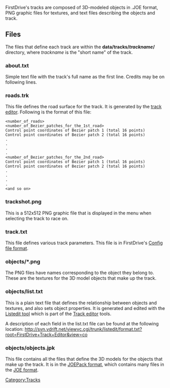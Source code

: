 FirstDrive's tracks are composed of 3D-modeled objects in .JOE format, PNG graphic files for textures, and text files describing the objects and track.

Files
-----

The files that define each track are within the **data/tracks/*trackname*/** directory, where *trackname* is the "short name" of the track.

### about.txt

Simple text file with the track's full name as the first line. Credits may be on following lines.

### roads.trk

This file defines the road surface for the track. It is generated by the [track editor](Creating_tracks.md). Following is the format of this file:

    <number_of_roads>
    <number_of_Bezier_patches_for_the_1st_road>
    Control point coordinates of Bezier patch 1 (total 16 points)
    Control point coordinates of Bezier patch 2 (total 16 points)
    .
    .
    .
    .
    <number_of_Bezier_patches_for_the_2nd_road>
    Control point coordinates of Bezier patch 1 (total 16 points)
    Control point coordinates of Bezier patch 2 (total 16 points)
    .
    .
    .
    .
    <and so on>

### trackshot.png

This is a 512x512 PNG graphic file that is displayed in the menu when selecting the track to race on.

### track.txt

This file defines various track parameters. This file is in FirstDrive's [Config file format](Config_file_format.md).

### objects/\*.png

The PNG files have names corresponding to the object they belong to. These are the textures for the 3D model objects that make up the track.

### objects/list.txt

This is a plain text file that defines the relationship between objects and textures, and also sets object properties. It is generated and edited with the [Listedit tool](Listedit_tool.md) which is part of the [Track editor](Track_editor.md) tools.

A description of each field in the list.txt file can be found at the following location: <http://svn.vdrift.net/viewvc.cgi/trunk/listedit/format.txt?root=FirstDrive+Track+Editor&view=co>

### objects/objects.jpk

This file contains all the files that define the 3D models for the objects that make up the track. It is in the [JOEPack format](JOEPack_format.md), which contains many files in the [JOE format](JOE_format.md).

<Category:Tracks>
